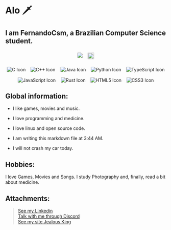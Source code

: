 # Alo 🗡️
## I am FernandoCsm, a Brazilian Computer Science student.

<section style="margin-block: 1.5rem; display: flex; flex-wrap: wrap; justify-content: center; gap: 1rem;">
   <div style="height: 100%; ">
      <img style="hight: 100%;" src="https://github-readme-stats.vercel.app/api?username=FernandoCsm-Knight&show_icons=true&theme=tokyonight"/>
   </div>
   <div>
      <img style="height: 100%;" src="https://github-readme-stats.vercel.app/api/top-langs/?username=FernandoCsm-Knight&layout=compact&theme=tokyonight"/>
   </div>
</section>

<section style="margin-bottom: 1.5rem;">
   <div style="display: flex; flex-wrap: wrap; justify-content: center; gap: 1rem;">
      <img style="max-height: 40px" alt="C Icon" src="https://cdn.jsdelivr.net/gh/devicons/devicon/icons/c/c-original.svg"/>
      <img style="max-height: 40px" alt="C++ Icon" src="https://cdn.jsdelivr.net/gh/devicons/devicon/icons/cplusplus/cplusplus-original.svg"/>
      <img style="max-height: 40px" alt="Java Icon" src="https://cdn.jsdelivr.net/gh/devicons/devicon/icons/java/java-original.svg" />
      <img style="max-height: 40px" alt="Python Icon" src="https://cdn.jsdelivr.net/gh/devicons/devicon/icons/python/python-original.svg" />
      <img style="max-height: 40px" alt="TypeScript Icon" src="https://cdn.jsdelivr.net/gh/devicons/devicon/icons/typescript/typescript-original.svg" />
      <img style="max-height: 40px" alt="JavaScript Icon" src="https://cdn.jsdelivr.net/gh/devicons/devicon/icons/javascript/javascript-original.svg" />
      <img style="max-height: 40px" alt="Rust Icon" src="https://cdn.jsdelivr.net/gh/devicons/devicon/icons/rust/rust-plain.svg" />
      <img style="max-height: 40px" alt="HTML5 Icon" src="https://cdn.jsdelivr.net/gh/devicons/devicon/icons/html5/html5-original-wordmark.svg" />
      <img style="max-height: 40px" alt="CSS3 Icon" src="https://cdn.jsdelivr.net/gh/devicons/devicon/icons/css3/css3-original-wordmark.svg" />
   </div>
</section>

## Global information:

- I like games, movies and music.

- I love programming and medicine.

- I love linux and open source code.

- I am writing this markdown file at 3:44 AM.

- I will not crash my car today.

## Hobbies:

I love Games, Movies and Songs. I study Photography and, finally, read a bit about medicine.


## Attachments:

> [See my Linkedin](www.linkedin.com/in/fernandocsdm) <br>
 [Talk with me through Discord](https://discord.gg/tCyX2AG8AM) <br>
 [See my site Jealous King](https://jealousking.com.br/) <br>
